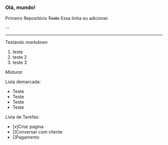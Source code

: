 ### Olá, mundo!
Primeiro Repositório 
~~Teste~~
Essa linha eu adicionei

--
***

Testando *markdown*

1. teste
1. teste 2
1. teste 3

_*Misturar*_

Lista demarcada:

* Teste
* Teste
 * Teste
  * Teste

Lista de Tarefas:
- [x]Criar pagina
- []Conversar com cliente
- []Pagamento
